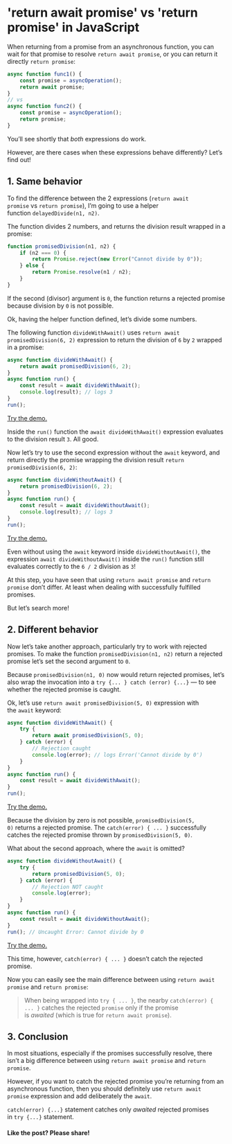 # 'return await promise' vs 'return promise' in JavaScript

When returning from a promise from an asynchronous function, you can wait for that promise to resolve `return await promise`, or you can return it directly `return promise`:

```js
async function func1() {
	const promise = asyncOperation();
	return await promise;
}
// vs
async function func2() {
	const promise = asyncOperation();
	return promise;
}
```

You’ll see shortly that *both* expressions do work.

However, are there cases when these expressions behave differently? Let’s find out!

## [](https://dmitripavlutin.com/return-await-promise-javascript/#1-same-behavior)1\. Same behavior

To find the difference between the 2 expressions (`return await promise` vs `return promise`), I’m going to use a helper function `delayedDivide(n1, n2)`.

The function divides 2 numbers, and returns the division result wrapped in a promise:

```javascript
function promisedDivision(n1, n2) {
	if (n2 === 0) {
		return Promise.reject(new Error("Cannot divide by 0"));
	} else {
		return Promise.resolve(n1 / n2);
	}
}
```

If the second (divisor) argument is `0`, the function returns a rejected promise because division by `0` is not possible.

Ok, having the helper function defined, let’s divide some numbers.

The following function `divideWithAwait()` uses `return await promisedDivision(6, 2)` expression to return the division of `6` by `2` wrapped in a promise:

```javascript
async function divideWithAwait() {
	return await promisedDivision(6, 2);
}
async function run() {
	const result = await divideWithAwait();
	console.log(result); // logs 3
}
run();
```

[Try the demo.](https://codesandbox.io/s/with-await-resolved-mdzz5?file=/src/index.js)

Inside the `run()` function the `await divideWithAwait()` expression evaluates to the division result `3`. All good.

Now let’s try to use the second expression without the `await` keyword, and return directly the promise wrapping the division result `return promisedDivision(6, 2)`:

```javascript
async function divideWithoutAwait() {
	return promisedDivision(6, 2);
}
async function run() {
	const result = await divideWithoutAwait();
	console.log(result); // logs 3
}
run();
```

[Try the demo.](https://codesandbox.io/s/without-await-resolved-u06sb)

Even without using the `await` keyword inside `divideWithoutAwait()`, the expression `await divideWithoutAwait()` inside the `run()` function still evaluates correctly to the `6 / 2` division as `3`!

At this step, you have seen that using `return await promise` and `return promise` don’t differ. At least when dealing with successfully fulfilled promises.

But let’s search more!

## [](https://dmitripavlutin.com/return-await-promise-javascript/#2-different-behavior)2\. Different behavior

Now let’s take another approach, particularly try to work with rejected promises. To make the function `promisedDivision(n1, n2)` return a rejected promise let’s set the second argument to `0`.

Because `promisedDivision(n1, 0)` now would return rejected promises, let’s also wrap the invocation into a `try {... } catch (error) {...}` — to see whether the rejected promise is caught.

Ok, let’s use `return await promisedDivision(5, 0)` expression with the `await` keyword:

```javascript
async function divideWithAwait() {
	try {
		return await promisedDivision(5, 0);
	} catch (error) {
		// Rejection caught
		console.log(error); // logs Error('Cannot divide by 0')
	}
}
async function run() {
	const result = await divideWithAwait();
}
run();
```

[Try the demo.](https://codesandbox.io/s/with-await-rejected-ihxg5?file=/src/index.js)

Because the division by zero is not possible, `promisedDivision(5, 0)` returns a rejected promise. The `catch(error) { ... }` successfully catches the rejected promise thrown by `promisedDivision(5, 0)`.

What about the second approach, where the `await` is omitted?

```javascript
async function divideWithoutAwait() {
	try {
		return promisedDivision(5, 0);
	} catch (error) {
		// Rejection NOT caught
		console.log(error);
	}
}
async function run() {
	const result = await divideWithoutAwait();
}
run(); // Uncaught Error: Cannot divide by 0
```

[Try the demo.](https://codesandbox.io/s/without-await-rejected-477nr)

This time, however, `catch(error) { ... }` doesn’t catch the rejected promise.

Now you can easily see the main difference between using `return await promise` and `return promise`:

> When being wrapped into `try { ... }`, the nearby `catch(error) { ... }` catches the rejected `promise` only if the promise is *awaited* (which is true for `return await promise`).

## [](https://dmitripavlutin.com/return-await-promise-javascript/#3-conclusion)3\. Conclusion

In most situations, especially if the promises successfully resolve, there isn’t a big difference between using `return await promise` and `return promise`.

However, if you want to catch the rejected promise you’re returning from an asynchronous function, then you should definitely use `return await promise` expression and add deliberately the `await`.

`catch(error) {...}` statement catches only *awaited* rejected promises in `try {...}` statement.

#### Like the post? Please share!
